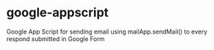# google-appscript
Google App Script for sending email using mailApp.sendMail() to every respond submitted in Google Form
